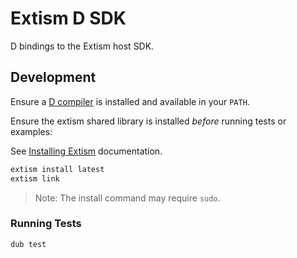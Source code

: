 # Extism D SDK

D bindings to the Extism host SDK.

## Development

Ensure a [D compiler](https://dlang.org/download) is installed and available in your `PATH`.

Ensure the extism shared library is installed *before* running tests or examples:

See [Installing Extism](https://extism.org/docs/install) documentation.

```sh
extism install latest
extism link
```

> Note: The install command may require `sudo`.

### Running Tests

```sh
dub test
```
